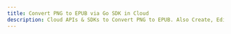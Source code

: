 ---title: Convert PNG to EPUB via Go SDK in Clouddescription: Cloud APIs & SDKs to Convert PNG to EPUB. Also Create, Edit & Render Microsoft Word & OpenOffice documents in the Cloud.---